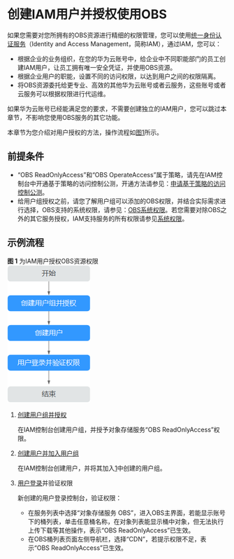 # 创建IAM用户并授权使用OBS<a name="obs_03_0122"></a>

如果您需要对您所拥有的OBS资源进行精细的权限管理，您可以使用[统一身份认证服务](https://support.huaweicloud.com/usermanual-iam/iam_01_0001.html)（Identity and Access Management，简称IAM），通过IAM，您可以：

-   根据企业的业务组织，在您的华为云账号中，给企业中不同职能部门的员工创建IAM用户，让员工拥有唯一安全凭证，并使用OBS资源。
-   根据企业用户的职能，设置不同的访问权限，以达到用户之间的权限隔离。
-   将OBS资源委托给更专业、高效的其他华为云账号或者云服务，这些账号或者云服务可以根据权限进行代运维。

如果华为云账号已经能满足您的要求，不需要创建独立的IAM用户，您可以跳过本章节，不影响您使用OBS服务的其它功能。

本章节为您介绍对用户授权的方法，操作流程如[图1](#fig292324264713)所示。

## 前提条件<a name="section15304115717917"></a>

-   “OBS ReadOnlyAccess”和“OBS OperateAccess”属于策略，请先在IAM控制台中开通基于策略的访问控制公测，开通方法请参见：[申请基于策略的访问控制公测](https://support.huaweicloud.com/usermanual-iam/iam_01_019.html)。
-   给用户组授权之前，请您了解用户组可以添加的OBS权限，并结合实际需求进行选择，OBS支持的系统权限，请参见：[OBS系统权限](https://support.huaweicloud.com/productdesc-obs/obs_03_0045.html)。若您需要对除OBS之外的其它服务授权，IAM支持服务的所有权限请参见[系统权限](https://support.huaweicloud.com/permissions/policy_list.html?product=obs)。

## 示例流程<a name="section35143124418"></a>

**图 1**  为IAM用户授权OBS资源权限<a name="fig292324264713"></a>  
![](figures/为IAM用户授权OBS资源权限.png "为IAM用户授权OBS资源权限")

1.  <a name="li64462106181"></a>[创建用户组并授权](https://support.huaweicloud.com/usermanual-iam/iam_03_0001.html)

    在IAM控制台创建用户组，并授予对象存储服务“OBS ReadOnlyAccess”权限。

2.  [创建用户并加入用户组](https://support.huaweicloud.com/usermanual-iam/iam_02_0001.html)

    在IAM控制台创建用户，并将其加入[1](#li64462106181)中创建的用户组。

3.  [用户登录](https://support.huaweicloud.com/usermanual-iam/iam_01_0552.html)并验证权限

    新创建的用户登录控制台，验证权限：

    -   在服务列表中选择“对象存储服务 OBS”，进入OBS主界面，若能显示账号下的桶列表，单击任意桶名称，在对象列表能显示桶中对象，但无法执行上传下载等其他操作，表示“OBS ReadOnlyAccess”已生效。
    -   在OBS桶列表页面左侧导航栏，选择“CDN”，若提示权限不足，表示“OBS ReadOnlyAccess”已生效。


